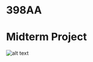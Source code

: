 # 398AA

<h1>Midterm Project</h1>

![alt text](https://github.com/Jellyyz/398AA/blob/main/ECE398AA%20Midterm%20Project.png?raw=true)
